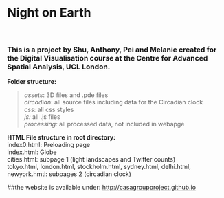 <h1> Night on Earth </h1>
<br>
<h3> This is a project by Shu, Anthony, Pei and Melanie created for the Digital Visualisation course at the Centre for Advanced Spatial Analysis, UCL London. </h3>  

<b> Folder structure: </b><br>
>*assets*: 3D files and .pde files <br>
>*circadian*: all source files including data for the Circadian clock<br>
>*css*: all css styles<br>
>*js:* all .js files <br>
>*processing:* all processed data, not included in webapge 


<b>HTML File structure in root directory:</b><br>
index0.html: Preloading page <br>
index.html: Globe <br>
cities.html: subpage 1 (light landscapes and Twitter counts)<br>
tokyo.html, london.html, stockholm.html, sydney.html, delhi.html, newyork.hmtl: subpages 2 (circadian clock)<br>


##the website is available under: http://casagroupproject.github.io